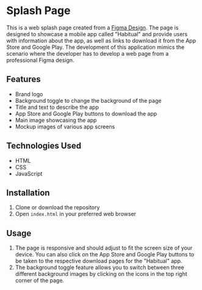 # Splash Page

This is a web splash page created from a [Figma Design](https://www.figma.com/file/4KIM14zOqqIKRuF8kBtHGs/Showcase-Website?node-id=1-2&t=5kAbPbgTg4FqWDVM-0). The page is designed to showcase a mobile app called "Habitual" and provide users with information about the app, as well as links to download it from the App Store and Google Play. The development of this application mimics the scenario where the developer has to develop a web page from a professional Figma design.

## Features

- Brand logo
- Background toggle to change the background of the page
- Title and text to describe the app
- App Store and Google Play buttons to download the app
- Main image showcasing the app
- Mockup images of various app screens

## Technologies Used

- HTML
- CSS
- JavaScript

## Installation

1. Clone or download the repository
2. Open `index.html` in your preferred web browser

## Usage

1. The page is responsive and should adjust to fit the screen size of your device. You can also click on the App Store and Google Play buttons to be taken to the respective download pages for the "Habitual" app.
2. The background toggle feature allows you to switch between three different background images by clicking on the icons in the top right corner of the page.
